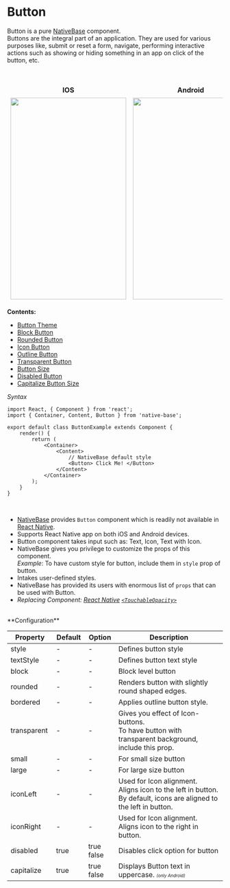 # Button

Button is a pure [NativeBase](http://nativebase.io/) component.<br />
Buttons are the integral part of an application. They are used for various purposes like, submit or reset a form, navigate, performing interactive actions such as showing or hiding something in an app on click of the button, etc.


<br />
    <table>
      <thead>
        <tr style="border-style: hidden">
          <th style="border-style: hidden">IOS</th>
          <th>Android</th>
        </tr>
      </thead>
      <thead>
        <tr style="border-style: hidden">
          <th style="border-style: hidden"><img height="470" width="270" src="{{('../../assets/ios/components/button.png')}}" alt="" /></th>
          <th><img height="470" width="270" src="{{('../../assets/android/components/button.png')}}" alt="" /></th>
        </tr>
      </thead>
    </table>

**Contents:**
* [Button Theme](/docs/components/button/ButtonTheme.md)
* [Block Button](/docs/components/button/BlockButton.md)
* [Rounded Button](/docs/components/button/RoundButton.md)
* [Icon Button](/docs/components/button/IconButton.md)
* [Outline Button](/docs/components/button/OutlineButton.md)
* [Transparent Button](/docs/components/button/TransparentButton.md)
* [Button Size](/docs/components/button/ButtonSize.md)
* [Disabled Button](/docs/components/button/DisabledButton.md)
* [Capitalize Button Size](/docs/components/button/CustomTextButton.md)


*Syntax*

<pre class="line-numbers"><code class="language-jsx">import React, { Component } from 'react';
import { Container, Content, Button } from 'native-base';
​
export default class ButtonExample extends Component {
    render() {
        return (
            &lt;Container>
                &lt;Content>
                    // NativeBase default style
                    &lt;Button> Click Me! &lt;/Button>
                &lt;/Content>
            &lt;/Container>
        );
    }
}</code></pre><br />

* [NativeBase](http://nativebase.io/) provides <code>Button</code> component which is readily not available in [React Native](https://facebook.github.io/react-native/).
* Supports React Native app on both iOS and Android devices.
* Button component takes input such as: Text, Icon, Text with Icon.
* NativeBase gives you privilege to customize the props of this component.<br />
  *Example*: To have custom style for button, include them in <code>style</code> prop of button.
* Intakes user-defined styles.
* NativeBase has provided its users with enormous list of <code>props</code> that can be used with Button.
* *Replacing Component: [React Native](https://facebook.github.io/react-native/) [<code>&lt;TouchableOpacity></code>](https://facebook.github.io/react-native/docs/touchableopacity.html)*

<br />
**Configuration**

<table class = "table table-bordered">
        <thead>
            <tr>
                <th>Property</th>
                <th>Default</th>
                <th>Option</th>
                <th width="50%">Description</th>
            </tr>
        </thead>
        <tbody>
            <tr>
                <td>style</td>
                <td> - </td>
                <td> - </td>
                <td>Defines button style</td>
            </tr>
            <tr>
                <td>textStyle</td>
                <td> - </td>
                <td> - </td>
                <td>Defines button text style</td>
            </tr>
            <tr>
                <td>block</td>
                <td> - </td>
                <td> - </td>
                <td>Block level button</td>
            </tr>
            <tr>
                <td>rounded</td>
                <td> - </td>
                <td> - </td>
                <td>Renders button with slightly round shaped edges.</td>
            </tr>
            <tr>
                <td>bordered</td>
                <td> - </td>
                <td> - </td>
                <td>Applies outline button style.</td>
            </tr>
            <tr>
                <td>transparent</td>
                <td> - </td>
                <td> - </td>
                <td>Gives you effect of Icon-buttons.<br />
                    To have button with transparent background, include this prop.
                </td>
            </tr>
            <tr>
                <td>small</td>
                <td> - </td>
                <td> - </td>
                <td>For small size button</td>
            </tr>
            <tr>
                <td>large</td>
                <td> - </td>
                <td> - </td>
                <td>For large size button</td>
            </tr>
            <tr>
                <td>iconLeft</td>
                <td> - </td>
                <td> - </td>
                <td>
                    Used for Icon alignment.<br />
                    Aligns icon to the left in button.<br />
                    By default, icons are aligned to the left in button.
                </td>
            </tr>
            <tr>
                <td>iconRight</td>
                <td> - </td>
                <td> - </td>
                <td>
                    Used for Icon alignment.<br />
                    Aligns icon to the right in button.
                </td>
            </tr>            
            <tr>
                <td>disabled</td>
                <td>true</td>
                <td>
                    true<br />
                    false
                </td>
                <td>
                    Disables click option for button
                </td>
            </tr>
            <tr>
                <td>capitalize</td>
                <td>true</td>
                <td>
                    true<br />
                    false
                </td>
                <td>
                    Displays Button text in uppercase.
                    <font size="1">
                    <i>(only Android)</i>
                </font>
                </td>
            </tr>
        </tbody>
    </table>
